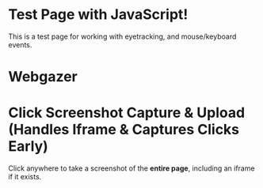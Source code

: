 # Test Page with JavaScript!

This is a test page for working with eyetracking, and mouse/keyboard events.


# Webgazer

<script src="https://webgazer.cs.brown.edu/webgazer.js" type="text/javascript"></script>

        
<script>
    function runWebGazer() {
        if (typeof webgazer === "undefined") {
            console.log("WebGazer not available yet. Retrying...");
            return;
        }
        
        webgazer.setRegression("ridge") // Use ridge regression model for accuracy
            .setGazeListener(function(data, timestamp) {
              if (data) {
                // console.log(`${data}at ${timestamp}`);
              }
            })
            .begin(); // Start tracking
            
        webgazer.showVideoPreview(true) // Show webcam preview
            .showPredictionPoints(true) // Show tracking points
            .applyKalmanFilter(true); // Smooth tracking data
      
        console.log("WebGazer initialized!");
        return;
    }
    
function createCalibrationPoints() {
  // Create a container if it doesn't exist
  let calibrationDiv = document.createElement('div');
  calibrationDiv.className = 'calibrationDiv';
  calibrationDiv.style.position = 'fixed';
  calibrationDiv.style.top = '0';
  calibrationDiv.style.left = '0';
  calibrationDiv.style.width = '100%';
  calibrationDiv.style.height = '100%';
  calibrationDiv.style.pointerEvents = 'none'; // Initially disable clicks on it

  // Define positions for 9 points (a simple 3x3 grid)
  const positions = [
    { id: 'Pt1', top: '10%', left: '10%' },
    { id: 'Pt2', top: '10%', left: '50%' },
    { id: 'Pt3', top: '10%', left: '90%' },
    { id: 'Pt4', top: '50%', left: '10%' },
    { id: 'Pt5', top: '50%', left: '50%' },
    { id: 'Pt6', top: '50%', left: '90%' },
    { id: 'Pt7', top: '90%', left: '10%' },
    { id: 'Pt8', top: '90%', left: '50%' },
    { id: 'Pt9', top: '90%', left: '90%' }
  ];

  positions.forEach(pos => {
    let btn = document.createElement('button');
    btn.className = 'Calibration';
    btn.id = pos.id;
    btn.style.position = 'absolute';
    btn.style.top = pos.top;
    btn.style.left = pos.left;
    btn.style.transform = 'translate(-50%, -50%)';
    btn.style.width = '30px';
    btn.style.height = '30px';
    btn.style.borderRadius = '50%';
    btn.style.backgroundColor = 'red';
    btn.style.opacity = '0.2';
    btn.style.pointerEvents = 'auto'; // Enable clicks for calibration
    calibrationDiv.appendChild(btn);
  });
  document.body.appendChild(calibrationDiv);
}


let calibrationData = {}; // Will hold data for each calibration point
const REQUIRED_CLICKS = 5;

// Calculate precision for one calibration point.
function calculatePointPrecision(targetX, targetY, gazeSamples) {
  // Compute the average predicted gaze position for this calibration point.
  let sumX = 0, sumY = 0;
  gazeSamples.forEach(sample => {
    sumX += sample.x;
    sumY += sample.y;
  });
  let avgX = sumX / gazeSamples.length;
  let avgY = sumY / gazeSamples.length;

  // Use a threshold; here we use half the window height.
  let halfWindowHeight = window.innerHeight / 2;

  // Calculate the Euclidean distance between the target and the average prediction.
  let xDiff = targetX - avgX;
  let yDiff = targetY - avgY;
  let distance = Math.sqrt(xDiff * xDiff + yDiff * yDiff);

  // Convert the distance into a precision percentage.
  let precision = (distance <= halfWindowHeight)
    ? 100 - (distance / halfWindowHeight * 100)
    : 0;
  return Math.round(precision);
}

// Compute overall calibration accuracy using all calibration points.
// calibrationData: { Pt1: { gazeSamples: [...] }, Pt2: { gazeSamples: [...] }, ... }
// calibrationTargets: { Pt1: {x, y}, Pt2: {x, y}, ... }
function computeOverallCalibrationAccuracy(calibrationData, calibrationTargets) {
  let precisionValues = [];
  for (let pointId in calibrationData) {
    // Make sure we have gaze samples and a target position for the point.
    if (calibrationData[pointId].gazeSamples.length > 0 && calibrationTargets[pointId]) {
      let target = calibrationTargets[pointId];
      let precision = calculatePointPrecision(target.x, target.y, calibrationData[pointId].gazeSamples);
      precisionValues.push(precision);
      console.log(`Precision for ${pointId}: ${precision}%`);
    }
  }
  // Average all precision values.
  let overallPrecision = precisionValues.reduce((sum, p) => sum + p, 0) / precisionValues.length;
  return Math.round(overallPrecision);
}

function computeCalibrationMapping() {
  console.log("Calibration complete. Data:", calibrationData);
  
  // Define the expected positions for each calibration point.
  // These positions must match how you positioned the buttons.
  let calibrationTargets = {
    Pt1: { x: window.innerWidth * 0.1, y: window.innerHeight * 0.1 },
    Pt2: { x: window.innerWidth * 0.5, y: window.innerHeight * 0.1 },
    Pt3: { x: window.innerWidth * 0.9, y: window.innerHeight * 0.1 },
    Pt4: { x: window.innerWidth * 0.1, y: window.innerHeight * 0.5 },
    Pt5: { x: window.innerWidth * 0.5, y: window.innerHeight * 0.5 },
    Pt6: { x: window.innerWidth * 0.9, y: window.innerHeight * 0.5 },
    Pt7: { x: window.innerWidth * 0.1, y: window.innerHeight * 0.9 },
    Pt8: { x: window.innerWidth * 0.5, y: window.innerHeight * 0.9 },
    Pt9: { x: window.innerWidth * 0.9, y: window.innerHeight * 0.9 }
  };

  // Compute overall accuracy based on calibration data.
  let overallPrecision = computeOverallCalibrationAccuracy(calibrationData, calibrationTargets);
  console.log("Overall Calibration Accuracy: " + overallPrecision + "%");

  // Display the accuracy to the user.
  alert("Calibration complete! Overall accuracy: " + overallPrecision + "%");

  // Optionally, hide the calibration UI.
  let calibDiv = document.querySelector('.calibrationDiv');
  if (calibDiv) {
    calibDiv.style.display = 'none';
  }
}

function calibrationClickHandler(event) {
  let target = event.target;
  let id = target.id;

  // Initialize if needed.
  if (!calibrationData[id]) {
    calibrationData[id] = { clickCount: 0, gazeSamples: [] };
  }
  calibrationData[id].clickCount++;
  
  // Record the current gaze prediction.
  let gazeData = webgazer.getCurrentPrediction();
  if (gazeData) {
    calibrationData[id].gazeSamples.push({ x: gazeData.x, y: gazeData.y });
  }
  
  // Visual feedback.
  let opacity = 0.2 * calibrationData[id].clickCount;
  target.style.opacity = opacity;
  
  if (calibrationData[id].clickCount >= 5) {
    target.style.backgroundColor = 'yellow';
    target.disabled = true;
  }
  
  // If all calibration points are complete, compute the accuracy.
  let allDone = true;
  document.querySelectorAll('.Calibration').forEach(btn => {
    if (!btn.disabled) { allDone = false; }
  });
  if (allDone) {
    computeCalibrationMapping();
  }
}


function setupCalibration() {
  // Create calibration points dynamically or use existing ones.
  createCalibrationPoints(); // if you’re generating them dynamically
  
  document.querySelectorAll('.Calibration').forEach(btn => {
    btn.addEventListener('click', calibrationClickHandler);
  });
  
  // Ensure the calibration div is clickable.
  document.querySelector('.calibrationDiv').style.pointerEvents = 'auto';
}





</script>





# Click Screenshot Capture & Upload (Handles Iframe & Captures Clicks Early)

Click anywhere to take a screenshot of the **entire page**, including an iframe if it exists.

<script src="https://cdnjs.cloudflare.com/ajax/libs/html2canvas/1.4.1/html2canvas.min.js"></script>

<script>
window.eventQueue = window.eventQueue || []; // Stores events before sending


function attachIframeListeners() {
  const iframe = document.getElementsByTagName("iframe")[0];

  if (!iframe) {
    console.warn("Iframe not available, retrying...");
    setTimeout(attachIframeListeners, 500); // Retry after 500ms
    return;
  }

  function injectScript() {
    try {
      const iframeDoc = iframe.contentDocument || iframe.contentWindow.document;
      if (iframeDoc) {
        console.log("Injecting event forwarding script into iframe...");

        const script = iframeDoc.createElement("script");
        script.textContent = `
          console.log("Injected script running inside iframe!");

          function forwardEvent(event, type) {
            console.log(\`Inside forwardEvent: \${type} detected\`);
            let eventData = {
              type: "iframeClick",
              eventType: type,
              timestamp: Date.now()
            };

            if (type === "keydown") {
              eventData.key = event.key;
            } else {
              eventData.x = event.clientX;
              eventData.y = event.clientY;
            }

            window.parent.postMessage(eventData, "*");
          }

          document.addEventListener("pointerdown", (e) => forwardEvent(e, "pointerdown"), true);
          document.addEventListener("keydown", (e) => forwardEvent(e, "keydown"), true);
        `;

        iframeDoc.head.appendChild(script);
      }
    } catch (error) {
      console.warn("Could not inject script into iframe:", error);
    }
  }

  // Inject event listeners immediately
  injectScript();

  // Observe changes to iframe
  const observer = new MutationObserver((mutationsList, observer) => {
    for (let mutation of mutationsList) {
      if (mutation.type === "attributes" && mutation.attributeName === "src") {
        console.log("Iframe source changed. Reinjecting event listeners...");
        injectScript();
      }
    }
  });

  observer.observe(iframe, { attributes: true });
}




window.addEventListener("message", function (event) {
  if (event.data && event.data.type === "iframeClick") {
    console.log("Captured event inside iframe:", event.data);

    let eventRecord = {
      userId: init.userId,
      eventType: event.data.eventType,
      timestamp: event.data.timestamp
    };

    if (event.data.eventType === "keydown") {
      eventRecord.key = event.data.key; // Store keypress event
    } else {
      eventRecord.x = event.data.x;
      eventRecord.y = event.data.y;
    }

    // Store event in queue
    window.eventQueue.push(eventRecord);

    // Only take screenshots for mouse clicks
    if (event.data.eventType === "mousedown" || event.data.eventType === "pointerdown") {
      takeScreenshot(event.data.x, event.data.y);
    }
  }
});


// Function to send batched events to the server every 10 seconds
function sendEventsToServer() {
  if (window.eventQueue.length === 0) return; // Don't send if there's nothing to send

  console.log("Sending batched events to server:", window.eventQueue);

  const formData = new URLSearchParams();
    formData.append("userId", init.userId);
    formData.append("events", JSON.stringify(window.eventQueue)); // Encode JSON as a string

    fetch("https://cumberland.isis.vanderbilt.edu/skyler/save_events.php", {
        method: "POST",
        body: formData 
    })
    .then(response => response.json())
    .then(data => console.log("Events upload successful:", data))
    .catch(error => console.error("Error uploading events:", error));


  window.eventQueue = []; // Clear queue after sending
}

// Function to capture a screenshot of the iframe only
async function takeScreenshot(clickX, clickY) {
  try {
    const iframe = document.getElementsByTagName("iframe")[0];

    if (!iframe) {
      console.warn("No iframe found, skipping screenshot.");
      return;
    }

    let iframeCanvas;

    try {
      const iframeDoc = iframe.contentDocument || iframe.contentWindow.document;

      const targetCanvas = iframeDoc.querySelector("canvas"); // Adjust selector if needed

        if (targetCanvas) {
          console.log("Capturing only the correct canvas inside the iframe...");
          iframeCanvas = await html2canvas(targetCanvas);
        } else {
          console.warn("No valid canvas found inside iframe.");
          return;
        }

    } catch (error) {
      console.warn("Unable to capture iframe:", error);
      return;
    }

    // Ensure a valid canvas is created
    if (!iframeCanvas) {
      console.error("Failed to capture iframe.");
      return;
    }

    // Create a new canvas to overlay the click marker
    let finalCanvas = document.createElement("canvas");
    let finalCtx = finalCanvas.getContext("2d");

    // Match the iframeCanvas dimensions
    finalCanvas.width = iframeCanvas.width;
    finalCanvas.height = iframeCanvas.height;

    // Draw the iframe screenshot onto the new canvas
    finalCtx.drawImage(iframeCanvas, 0, 0);

    // Draw the red click marker
    finalCtx.fillStyle = "red";
    finalCtx.beginPath();
    finalCtx.arc(clickX, clickY, 5, 0, 2 * Math.PI);
    finalCtx.fill();

    // Use finalCanvas instead of iframeCanvas
    finalCanvas.toBlob((blob) => {
      const formData = new FormData();
      formData.append("screenshot", blob, "screenshot.png");
      formData.append("clickX", clickX);
      formData.append("clickY", clickY);
      formData.append("userId", init.userId); // Include user ID in the request

      fetch("https://cumberland.isis.vanderbilt.edu/skyler/save_screenshot.php", {
        method: "POST",
        mode: "cors",
        body: formData
      })
        .then(response => response.json())
        .then(data => console.log("Screenshot upload successful:", data))
        .catch(error => console.error("Error uploading screenshot:", error));
    }, "image/png");

  } catch (error) {
    console.error("Screenshot capture failed:", error);
  }
}

let checkLoad = setInterval(() => {
  if (document.readyState === "complete") {
    clearInterval(checkLoad);
    console.log("Window fully loaded!");

    // Start WebGazer tracking.
    runWebGazer();
    
    // Attach your iframe listeners.
    attachIframeListeners();

    // Begin the calibration step.
    setupCalibration();

    // Start the interval for sending events.
    setInterval(sendEventsToServer, 10000);
  }
}, 500);


</script>